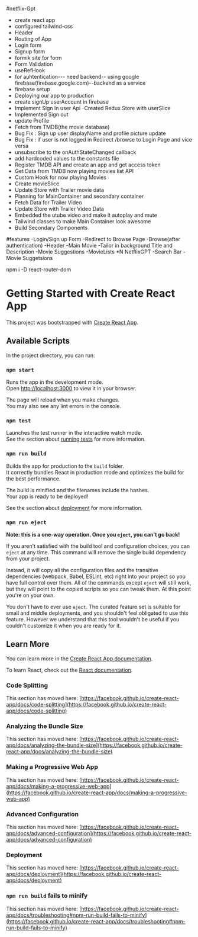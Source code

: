 #netflix-Gpt

- create react app
- configured tailwind-css
- Header
- Routing of App
- Login form
- Signup form
- formik site for form
- Form Validation
- useRefHook
- for auhtentication--- need backend-- using google firebase(firebase.google.com)--backend as a service
- firebase setup
- Deploying our app to production
- create signUp  userAccount in firebase
- Implement Sign In user Api
-Created Redux Store with userSlice
- Implemented Sign out
- update Profile
- Fetch from TMDB(the movie database)
- Bug Fix : Sign up user displayName and profile picture update
- Bug Fix : if user is not logged in Redirect /browse to Login Page and vice versa
- unsubscribe to the onAuthStateChanged callback
- add hardcoded values to the constants file
- Register TMDB API and create an app and get access token
- Get Data from TMDB now playing movies list API
- Custom Hook for now playing Movies
- Create movieSlice
- Update Store with  Trailer movie data
- Planning for MainContainer and secondary container
- Fetch Data for Trailer Video
- Update Store with Trailer Video Data
- Embedded the utube video and make it autoplay and mute
- Tailwind classes to make Main Container look awesome
- Build Secondary Components







#features
-Login/Sign up Form
-Redirect to Browse Page
-Browse(after authentication)
     -Header
     -Main Movie
         -Tailor in background
         Title and Description
         -Movie Suggestions
         -MovieLists *N
NetflixGPT
     -Search Bar
     -Movie Suggetsions

npm i -D react-router-dom



# Getting Started with Create React App

This project was bootstrapped with [Create React App](https://github.com/facebook/create-react-app).

## Available Scripts

In the project directory, you can run:

### `npm start`

Runs the app in the development mode.\
Open [http://localhost:3000](http://localhost:3000) to view it in your browser.

The page will reload when you make changes.\
You may also see any lint errors in the console.

### `npm test`

Launches the test runner in the interactive watch mode.\
See the section about [running tests](https://facebook.github.io/create-react-app/docs/running-tests) for more information.

### `npm run build`

Builds the app for production to the `build` folder.\
It correctly bundles React in production mode and optimizes the build for the best performance.

The build is minified and the filenames include the hashes.\
Your app is ready to be deployed!

See the section about [deployment](https://facebook.github.io/create-react-app/docs/deployment) for more information.

### `npm run eject`

**Note: this is a one-way operation. Once you `eject`, you can't go back!**

If you aren't satisfied with the build tool and configuration choices, you can `eject` at any time. This command will remove the single build dependency from your project.

Instead, it will copy all the configuration files and the transitive dependencies (webpack, Babel, ESLint, etc) right into your project so you have full control over them. All of the commands except `eject` will still work, but they will point to the copied scripts so you can tweak them. At this point you're on your own.

You don't have to ever use `eject`. The curated feature set is suitable for small and middle deployments, and you shouldn't feel obligated to use this feature. However we understand that this tool wouldn't be useful if you couldn't customize it when you are ready for it.

## Learn More

You can learn more in the [Create React App documentation](https://facebook.github.io/create-react-app/docs/getting-started).

To learn React, check out the [React documentation](https://reactjs.org/).

### Code Splitting

This section has moved here: [https://facebook.github.io/create-react-app/docs/code-splitting](https://facebook.github.io/create-react-app/docs/code-splitting)

### Analyzing the Bundle Size

This section has moved here: [https://facebook.github.io/create-react-app/docs/analyzing-the-bundle-size](https://facebook.github.io/create-react-app/docs/analyzing-the-bundle-size)

### Making a Progressive Web App

This section has moved here: [https://facebook.github.io/create-react-app/docs/making-a-progressive-web-app](https://facebook.github.io/create-react-app/docs/making-a-progressive-web-app)

### Advanced Configuration

This section has moved here: [https://facebook.github.io/create-react-app/docs/advanced-configuration](https://facebook.github.io/create-react-app/docs/advanced-configuration)

### Deployment

This section has moved here: [https://facebook.github.io/create-react-app/docs/deployment](https://facebook.github.io/create-react-app/docs/deployment)

### `npm run build` fails to minify

This section has moved here: [https://facebook.github.io/create-react-app/docs/troubleshooting#npm-run-build-fails-to-minify](https://facebook.github.io/create-react-app/docs/troubleshooting#npm-run-build-fails-to-minify)
